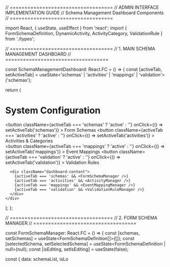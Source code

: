 // ===================================
// ADMIN INTERFACE IMPLEMENTATION GUIDE
// Schema Management Dashboard Components
// ===================================

import React, { useState, useEffect } from 'react';
import { 
  FormSchemaDefinition, 
  DynamicActivity, 
  ActivityCategory,
  ValidationRule 
} from './types';

// ===================================
// 1. MAIN SCHEMA MANAGEMENT DASHBOARD
// ===================================

const SchemaManagementDashboard: React.FC = () => {
  const [activeTab, setActiveTab] = useState<'schemas' | 'activities' | 'mappings' | 'validation'>('schemas');
  
  return (
    <div className="schema-dashboard">
      <div className="dashboard-header">
        <h1>System Configuration</h1>
        <div className="tab-navigation">
          <button 
            className={activeTab === 'schemas' ? 'active' : ''}
            onClick={() => setActiveTab('schemas')}
          >
            Form Schemas
          </button>
          <button 
            className={activeTab === 'activities' ? 'active' : ''}
            onClick={() => setActiveTab('activities')}
          >
            Activities & Categories  
          </button>
          <button 
            className={activeTab === 'mappings' ? 'active' : ''}
            onClick={() => setActiveTab('mappings')}
          >
            Event Mappings
          </button>
          <button 
            className={activeTab === 'validation' ? 'active' : ''}
            onClick={() => setActiveTab('validation')}
          >
            Validation Rules
          </button>
        </div>
      </div>

      <div className="dashboard-content">
        {activeTab === 'schemas' && <FormSchemaManager />}
        {activeTab === 'activities' && <ActivityManager />}
        {activeTab === 'mappings' && <EventMappingManager />}
        {activeTab === 'validation' && <ValidationRuleManager />}
      </div>
    </div>
  );
};

// ===================================
// 2. FORM SCHEMA MANAGER
// ===================================

const FormSchemaManager: React.FC = () => {
  const [schemas, setSchemas] = useState<FormSchemaDefinition[]>([]);
  const [selectedSchema, setSelectedSchema] = useState<FormSchemaDefinition | null>(null);
  const [isEditing, setIsEditing] = useState(false);
  
  const { data: schemaList, isLo